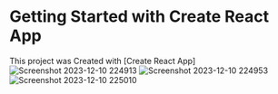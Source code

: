 # Getting Started with Create React App

This project was Created with [Create React App]
![Screenshot 2023-12-10 224913](https://github.com/ashishpateldev/Super-App/assets/139689839/4d8149a7-488a-4a59-bd7d-5f37892a40fd)
![Screenshot 2023-12-10 224953](https://github.com/ashishpateldev/Super-App/assets/139689839/8686b5fc-6041-4583-9e73-0315c4f030d2)
![Screenshot 2023-12-10 225010](https://github.com/ashishpateldev/Super-App/assets/139689839/0b17c704-f636-49ff-8334-f2161fb8b8a7)
